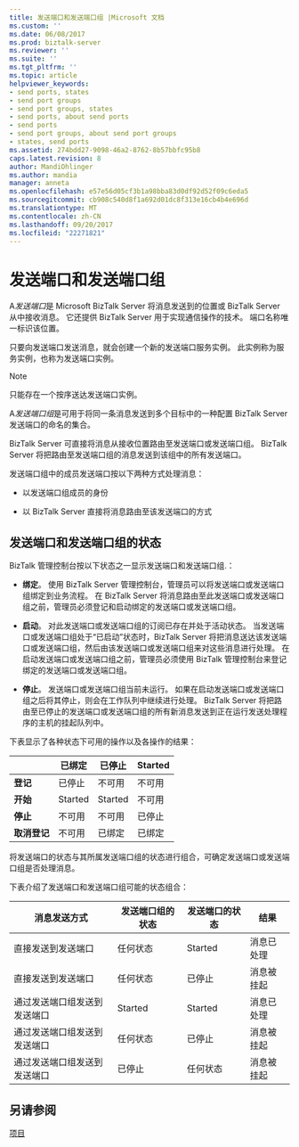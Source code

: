 ```yaml
---
title: 发送端口和发送端口组 |Microsoft 文档
ms.custom: ''
ms.date: 06/08/2017
ms.prod: biztalk-server
ms.reviewer: ''
ms.suite: ''
ms.tgt_pltfrm: ''
ms.topic: article
helpviewer_keywords:
- send ports, states
- send port groups
- send port groups, states
- send ports, about send ports
- send ports
- send port groups, about send port groups
- states, send ports
ms.assetid: 274bdd27-9098-46a2-8762-8b57bbfc95b8
caps.latest.revision: 8
author: MandiOhlinger
ms.author: mandia
manager: anneta
ms.openlocfilehash: e57e56d05cf3b1a98bba83d0df92d52f09c6eda5
ms.sourcegitcommit: cb908c540d8f1a692d01dc8f313e16cb4b4e696d
ms.translationtype: MT
ms.contentlocale: zh-CN
ms.lasthandoff: 09/20/2017
ms.locfileid: "22271821"
---
```

# <a name="send-ports-and-send-port-groups"></a>发送端口和发送端口组
A*发送端口*是 Microsoft BizTalk Server 将消息发送到的位置或 BizTalk Server 从中接收消息。 它还提供 BizTalk Server 用于实现通信操作的技术。 端口名称唯一标识该位置。  
  
 只要向发送端口发送消息，就会创建一个新的发送端口服务实例。 此实例称为服务实例，也称为发送端口实例。  
  
> [!NOTE]
>  只能存在一个按序送达发送端口实例。  
  
 A*发送端口组*是可用于将同一条消息发送到多个目标中的一种配置 BizTalk Server 发送端口的命名的集合。  
  
 BizTalk Server 可直接将消息从接收位置路由至发送端口或发送端口组。 BizTalk Server 将把路由至发送端口组的消息发送到该组中的所有发送端口。  
  
 发送端口组中的成员发送端口按以下两种方式处理消息：  
  
-   以发送端口组成员的身份  
  
-   以 BizTalk Server 直接将消息路由至该发送端口的方式  
  
## <a name="send-port-and-send-port-group-states"></a>发送端口和发送端口组的状态  
 BizTalk 管理控制台按以下状态之一显示发送端口和发送端口组.：  
  
-   **绑定**。 使用 BizTalk Server 管理控制台，管理员可以将发送端口或发送端口组绑定到业务流程。 在 BizTalk Server 将消息路由至此发送端口或发送端口组之前，管理员必须登记和启动绑定的发送端口或发送端口组。  
  
-   **启动**。 对此发送端口或发送端口组的订阅已存在并处于活动状态。 当发送端口或发送端口组处于“已启动”状态时，BizTalk Server 将把消息送达该发送端口或发送端口组，然后由该发送端口或发送端口组来对这些消息进行处理。 在启动发送端口或发送端口组之前，管理员必须使用 BizTalk 管理控制台来登记绑定的发送端口或发送端口组。  
  
-   **停止**。 发送端口或发送端口组当前未运行。 如果在启动发送端口或发送端口组之后将其停止，则会在工作队列中继续进行处理。 BizTalk Server 将把路由至已停止的发送端口或发送端口组的所有新消息发送到正在运行发送处理程序的主机的挂起队列中。  
  
 下表显示了各种状态下可用的操作以及各操作的结果：  
  
||已绑定|已停止|Started|  
|------|-----------|-------------|-------------|  
|**登记**|已停止|不可用|不可用|  
|**开始**|Started|Started|不可用|  
|**停止**|不可用|不可用|已停止|  
|**取消登记**|不可用|已绑定|已绑定|  
  
 将发送端口的状态与其所属发送端口组的状态进行组合，可确定发送端口或发送端口组是否处理消息。  
  
 下表介绍了发送端口和发送端口组可能的状态组合：  
  
|消息发送方式|发送端口组的状态|发送端口的状态|结果|  
|------------------|------------------------------|------------------------|-------------|  
|直接发送到发送端口|任何状态|Started|消息已处理|  
|直接发送到发送端口|任何状态|已停止|消息被挂起|  
|通过发送端口组发送到发送端口|Started|Started|消息已处理|  
|通过发送端口组发送到发送端口|任何状态|已停止|消息被挂起|  
|通过发送端口组发送到发送端口|已停止|任何状态|消息被挂起|  
  
## <a name="see-also"></a>另请参阅  
 [项目](../core/artifacts.md)
